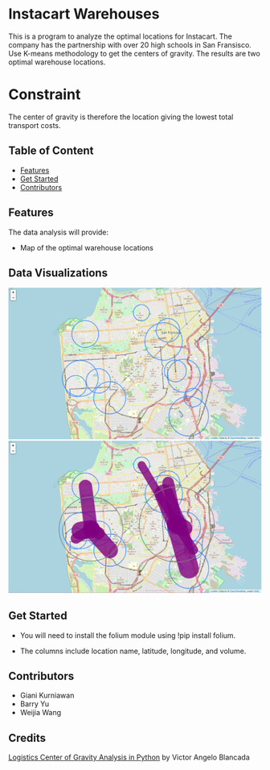# Instacart Warehouses
This is a program to analyze the optimal locations for Instacart. The company has the partnership with over 20 high schools in San Fransisco. Use K-means methodology to get the centers of gravity. The results are two optimal warehouse locations.

# Constraint
The center of gravity is therefore the location giving the lowest total transport costs.

## Table of Content
* [Features](https://github.com/byu5/InstacartWarehouse/blob/main/README.md#features)
* [Get Started](https://github.com/byu5/InstacartWarehouse/blob/main/README.md#get-started)
* [Contributors](https://github.com/byu5/InstacartWarehouse/blob/main/README.md#contributors)


## Features
The data analysis will provide:
- Map of the optimal warehouse locations

## Data Visualizations
![image1](map.png)
![image2](optimal_loc.png)

## Get Started
+ You will need to install the folium module using !pip install folium.

+ The columns include location name, latitude, longitude, and volume.


## Contributors

- Giani Kurniawan
- Barry Yu
- Weijia Wang

## Credits
[Logistics Center of Gravity Analysis in Python](https://medium.com/analytics-vidhya/logistics-center-of-gravity-analysis-in-python-a21ad034f849) by Victor Angelo Blancada

